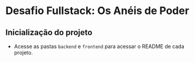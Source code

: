 # Desafio Fullstack: Os Anéis de Poder

## Inicialização do projeto
- Acesse as pastas `backend` e `frontend` para acessar o README de cada projeto.
